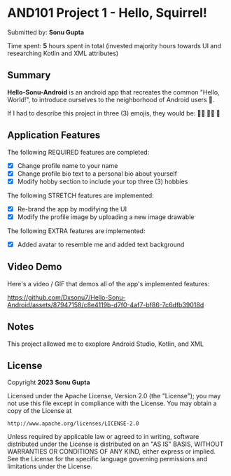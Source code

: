 # AND101 Project 1 - Hello, Squirrel!

Submitted by: **Sonu Gupta**

Time spent: **5** hours spent in total
(invested majority hours towards UI and researching Kotlin and XML attributes)

## Summary

**Hello-Sonu-Android** is an android app that recreates the common "Hello, World!", to introduce ourselves to the neighborhood of Android users 📱.

If I had to describe this project in three (3) emojis, they would be: **:man_student: :man_technologist: :baby_chick:**

## Application Features

<!-- (This is a comment) Please be sure to change the [ ] to [x] for any features you completed.  If a feature is not checked [x], you might miss the points for that item! -->

The following REQUIRED features are completed:

- [x] Change profile name to your name
- [x] Change profile bio text to a personal bio about yourself
- [x] Modify hobby section to include your top three (3) hobbies

The following STRETCH features are implemented:

- [x] Re-brand the app by modifying the UI
- [x] Modify the profile image by uploading a new image drawable

The following EXTRA features are implemented:

- [x] Added avatar to resemble me and added text background

## Video Demo

Here's a video / GIF that demos all of the app's implemented features:

https://github.com/Dxsonu7/Hello-Sonu-Android/assets/87947158/c8e4119b-d7f0-4af7-bf86-7c6dfb39018d


## Notes

This project allowed me to exoplore Android Studio, Kotlin, and XML 

## License

Copyright **2023** **Sonu Gupta**

Licensed under the Apache License, Version 2.0 (the "License");
you may not use this file except in compliance with the License.
You may obtain a copy of the License at

    http://www.apache.org/licenses/LICENSE-2.0

Unless required by applicable law or agreed to in writing, software
distributed under the License is distributed on an "AS IS" BASIS,
WITHOUT WARRANTIES OR CONDITIONS OF ANY KIND, either express or implied.
See the License for the specific language governing permissions and
limitations under the License.

